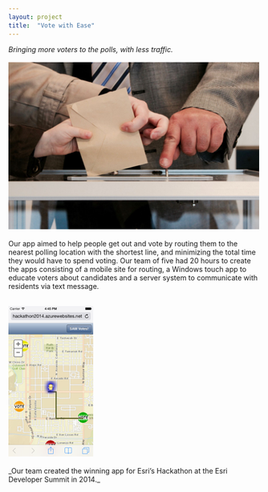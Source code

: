 ```yaml
---
layout: project
title:  "Vote with Ease"
---
```

_Bringing more voters to the polls, with less traffic._<br/><br/>
<img src="/images/projects/ballot.jpg" alt="hands dropping ballots into boxes" width="500">
<br/><br/>
Our app aimed to help people get out and vote by routing them to the nearest polling location with the shortest line, and minimizing the total time they would have to spend voting.  Our team of five had 20 hours to create the apps consisting of a mobile site for routing, a Windows touch app to educate voters about candidates and a server system to communicate with residents via text message.<br/><br/>

<img src="/images/projects/voting-app.png" alt="screenshot of the votign app">
<br/><br/>
_Our team created the winning app for Esri’s Hackathon at the Esri Developer Summit in 2014._ 
